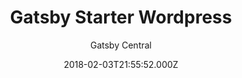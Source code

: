 ---
title: Gatsby Starter Wordpress
github: https://github.com/GatsbyCentral/gatsby-starter-wordpress
demo: https://gatsby-starter-wordpress.netlify.app/
author: Gatsby Central
ssg:
  - Gatsby
cms:
  - Wordpress
date: 2018-02-03T21:55:52.000Z
description: A GatsbyJS starter template that leverages the WordPress API, ACF and more
draft: true
publish_date: '2018-02-03T21:55:52Z'
update_date: '2021-04-02T10:22:52Z'
github_star: 396
github_fork: 141
---